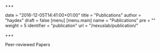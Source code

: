 +++

date = "2016-12-05T14:41:00+01:00"
title = "Publications"
author = "haydex"
draft = false
[menu]
     [menu.main]
        name = "Publications"
        pre = ""
        weight = 5
        identifier = "publication"
        url = "/nexuslab/publication/"

+++

Peer-reviewed Papers